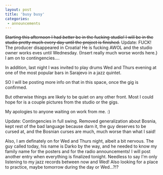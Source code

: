 ```yaml
---
layout: post
title: 'busy busy'
categories:
 - announcements
---
```



<s>Starting this afternoon I had *better* be in the fucking studio! I will be in the studio pretty much every day until the project is finished.</s> Update: FUCK! The producer disappeared in Croatia! He is fucking AWOL and the studio owner works eves until Wednesday. {Insert really much worse words here.} I am on to contingencies....



In addition, last night I was invited to play drums Wed and Thurs evening at one of the most popular bars in Sarajevo in a jazz quintet.



SO I will be posting more info on that in this space, once the gig is confirmed.



But otherwise things are likely to be quiet on any other front. Most I could hope for is a couple pictures from the studio or the gigs.



My apologies to anyone waiting on work from me. :)



Update: Contingencies in full swing. Removed generalization about Bosnia, kept rest of the bad language because darn it, the guy deserves to be cursed at, and the Bosnian curses are much, much worse than what I said!



Also, I am definately on for Wed and Thurs night, albeit a bit nervous. The guy called today, his name is Darko by the way, and he needed to know my family name for the posters and for the radio announcements! I will post another entry when everything is finalized tonight. Needless to say I'm only listening to my jazz records between now and Wed! Also looking for a place to practice, maybe tomorrow during the day or Wed...?!?

